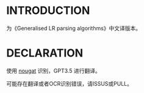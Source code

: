 # INTRODUCTION

为《Generalised LR parsing algorithms》中文译版本。

# DECLARATION

使用 [nougat](https://github.com/facebookresearch/nougat) 识别，GPT3.5 进行翻译。

可能存在翻译或者OCR识别错误，请ISSUS或PULL。
